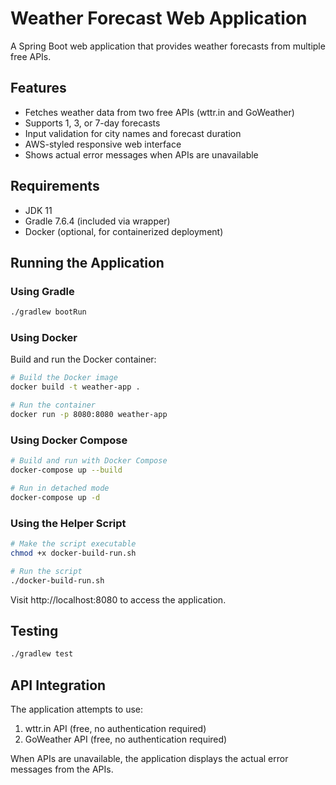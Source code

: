 # Weather Forecast Web Application

A Spring Boot web application that provides weather forecasts from multiple free APIs.

## Features

- Fetches weather data from two free APIs (wttr.in and GoWeather)
- Supports 1, 3, or 7-day forecasts
- Input validation for city names and forecast duration
- AWS-styled responsive web interface
- Shows actual error messages when APIs are unavailable

## Requirements

- JDK 11
- Gradle 7.6.4 (included via wrapper)
- Docker (optional, for containerized deployment)

## Running the Application

### Using Gradle

```bash
./gradlew bootRun
```

### Using Docker

Build and run the Docker container:

```bash
# Build the Docker image
docker build -t weather-app .

# Run the container
docker run -p 8080:8080 weather-app
```

### Using Docker Compose

```bash
# Build and run with Docker Compose
docker-compose up --build

# Run in detached mode
docker-compose up -d
```

### Using the Helper Script

```bash
# Make the script executable
chmod +x docker-build-run.sh

# Run the script
./docker-build-run.sh
```

Visit http://localhost:8080 to access the application.

## Testing

```bash
./gradlew test
```

## API Integration

The application attempts to use:
1. wttr.in API (free, no authentication required)
2. GoWeather API (free, no authentication required)

When APIs are unavailable, the application displays the actual error messages from the APIs.